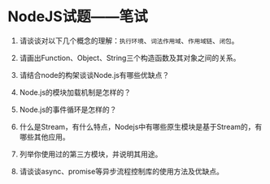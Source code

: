 NodeJS试题——笔试
================

1. 请谈谈对以下几个概念的理解：`执行环境`、`词法作用域`、`作用域链`、`闭包`。

2. 请画出Function、Object、String三个构造函数及其对象之间的关系。

3. 请结合node的构架谈谈Node.js有哪些优缺点？

4. Node.js的模块加载机制是怎样的？

5. Node.js的事件循环是怎样的？

6. 什么是Stream，有什么特点，Nodejs中有哪些原生模块是基于Stream的，有哪些其他应用。

7. 列举你使用过的第三方模块，并说明其用途。

8. 请谈谈async、promise等异步流程控制库的使用方法及优缺点。
